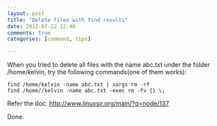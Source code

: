 ```yaml
---
layout: post
title: "Delete files with find results"
date: 2012-07-22 12:48
comments: true
categories: [command, tips] 

---
```



When you tried to delete all files with the name abc.txt under the folder /home/kelvin, try the following commands(one of them works):

	find /home/kelvin -name abc.txt | xargs rm -rf
	find /home//kelvin -name abc.txt -exec rm -fv {} \;


Refer the doc: <http://www.linuxsir.org/main/?q=node/137>

Done.